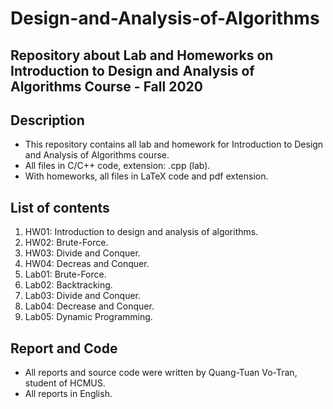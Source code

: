 # Design-and-Analysis-of-Algorithms    
Repository about Lab and Homeworks on Introduction to Design and Analysis of Algorithms Course - Fall 2020    
---
## Description   
- This repository contains all lab and homework for Introduction to Design and Analysis of Algorithms course.  
- All files in C/C++ code, extension: .cpp (lab).  
- With homeworks, all files in LaTeX code and pdf extension.  
## List of contents  
1. HW01: Introduction to design and analysis of algorithms.  
2. HW02: Brute-Force.   
3. HW03: Divide and Conquer.  
4. HW04: Decreas and Conquer.  
5. Lab01: Brute-Force.   
6. Lab02: Backtracking.   
7. Lab03: Divide and Conquer.   
8. Lab04: Decrease and Conquer.   
9. Lab05: Dynamic Programming.   
## Report and Code   
- All reports and source code were written by Quang-Tuan Vo-Tran, student of HCMUS. 
- All reports in English.   
